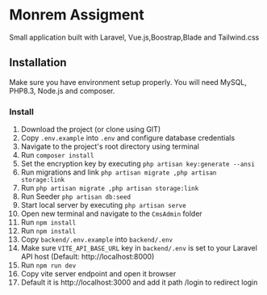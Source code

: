 # Monrem Assigment
Small application built with Laravel, Vue.js,Boostrap,Blade and Tailwind.css <br>

## Installation
Make sure you have environment setup properly. You will need MySQL, PHP8.3, Node.js and composer.

### Install
1. Download the project (or clone using GIT)
2. Copy `.env.example` into `.env` and configure database credentials
3. Navigate to the project's root directory using terminal
4. Run `composer install`
5. Set the encryption key by executing `php artisan key:generate --ansi`
6. Run migrations and link `php artisan migrate ,php artisan storage:link`
6. Run  `php artisan migrate ,php artisan storage:link`
7. Run Seeder `php artisan db:seed  `
8. Start local server by executing `php artisan serve`
9. Open new terminal and navigate to the `CmsAdmin` folder
10. Run `npm install`
11. Run `npm install`<br>
12. Copy `backend/.env.example` into `backend/.env`
13. Make sure `VITE_API_BASE_URL` key in `backend/.env` is set to your Laravel API host (Default: http://localhost:8000)
14. Run `npm run dev`
15. Copy vite server endpoint and open it browser
16. Default it is http://localhost:3000 and add it path /login to redirect login
